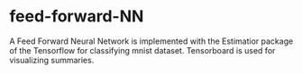 # feed-forward-NN
A Feed Forward Neural Network is implemented with the Estimatior package of the Tensorflow for classifying mnist dataset. Tensorboard is used for visualizing summaries.
